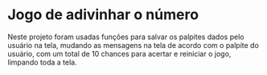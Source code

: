 # Jogo de adivinhar o número

Neste projeto foram usadas funções para salvar os palpites dados pelo usuário na tela, mudando as mensagens na tela de acordo com o palpite do usuário, com um total de 10 chances para acertar e reiniciar o jogo, limpando toda a tela.
